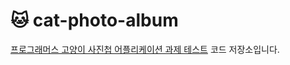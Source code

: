 # 🐱 cat-photo-album

[프로그래머스 고양이 사진첩 어플리케이션 과제 테스트](https://programmers.co.kr/skill_check_assignments/100) 코드 저장소입니다.
